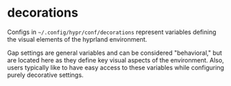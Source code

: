 # decorations

Configs in `~/.config/hypr/conf/decorations` represent variables defining the visual elements of the hyprland environment.

Gap settings are general variables and can be considered "behavioral," but are located here as they define key visual aspects of the environment. Also, users typically like to have easy access to these variables while configuring purely decorative settings.
